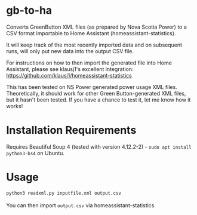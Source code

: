 # gb-to-ha
Converts GreenButton XML files (as prepared by Nova Scotia Power) to a CSV format importable to Home Assistant (homeassistant-statistics).

It will keep track of the most recently imported data and on subsequent runs, will only put new data into the output CSV file.

For instructions on how to then import the generated file into Home Assistant, please see klausj1's excellent integration: https://github.com/klausj1/homeassistant-statistics

This has been tested on NS Power generated power usage XML files. Theoretically, it should work for other Green Button-generated XML files, but it hasn't been tested. If you have a chance to test it, let me know how it works!

<h1>Installation Requirements</h1>
Requires Beautiful Soup 4 (tested with version 4.12.2-2) - <code>sudo apt install python3-bs4</code> on Ubuntu.

<h1>Usage</h1>
<code>python3 readxml.py inputfile.xml output.csv</code><br><br>
You can then import <code>output.csv</code> via homeassistant-statistics.

